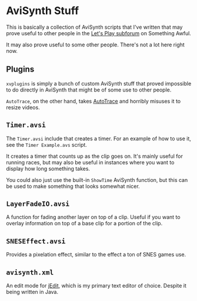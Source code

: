 AviSynth Stuff
==============

This is basically a collection of AviSynth scripts that I've written that may
prove useful to other people in the [Let's Play
subforum](http://forums.somethingawful.com/forumdisplay.php?forumid=191) on
Something Awful.

It may also prove useful to some other people. There's not a lot here right now.

Plugins
-------
`xvplugins` is simply a bunch of custom AviSynth stuff that proved impossible to
do directly in AviSynth that might be of some use to other people.

`AutoTrace`, on the other hand, takes [AutoTrace](http://autotrace.sourceforge.net/)
and horribly misuses it to resize videos.

`Timer.avsi`
------------

The `Timer.avsi` include that creates a timer. For an example of how to use it, 
see the `Timer Example.avs` script.

It creates a timer that counts up as the clip goes on. It's mainly useful for
running races, but may also be useful in instances where you want to display
how long something takes.

You could also just use the built-in `ShowTime` AviSynth function, but this can
be used to make something that looks somewhat nicer.

`LayerFadeIO.avsi`
------------------

A function for fading another layer on top of a clip. Useful if you want to
overlay information on top of a base clip for a portion of the clip.

`SNESEffect.avsi`
-----------------

Provides a pixelation effect, similar to the effect a ton of SNES games use.

`avisynth.xml`
--------------

An edit mode for [jEdit](http://www.jedit.org), which is my primary text editor
of choice. Despite it being written in Java.

